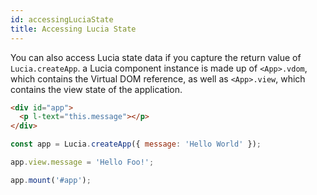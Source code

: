 ```yaml
---
id: accessingLuciaState
title: Accessing Lucia State
---
```


You can also access Lucia state data if you capture the return value of `Lucia.createApp`. a Lucia component instance is made up of `<App>.vdom`, which contains the Virtual DOM reference, as well as `<App>.view`, which contains the view state of the application.

```html
<div id="app">
  <p l-text="this.message"></p>
</div>
```

```javascript
const app = Lucia.createApp({ message: 'Hello World' });

app.view.message = 'Hello Foo!';

app.mount('#app');
```
